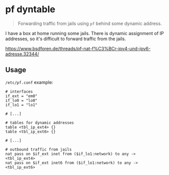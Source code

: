 # pf dyntable

> Forwarding traffic from jails using ``pf`` behind some dynamic address.

I have a box at home running some jails.
There is dynamic assignment of IP addresses, so it's difficult to forward
traffic from the jails.

https://www.bsdforen.de/threads/pf-nat-f%C3%BCr-ipv4-und-ipv6-adresse.32344/


## Usage

``/etc/pf.conf`` example:


```
# interfaces
if_ext = "em0"
if_lo0 = "lo0"
if_lo1 = "lo1"

# [...]

# tables for dynamic addresses
table <tbl_ip_ext4> {}
table <tbl_ip_ext6> {}

# [...]

# outbound traffic from jails
nat pass on $if_ext inet from ($if_lo1:network) to any -> <tbl_ip_ext4>
nat pass on $if_ext inet6 from ($if_lo1:network) to any -> <tbl_ip_ext6>
```
